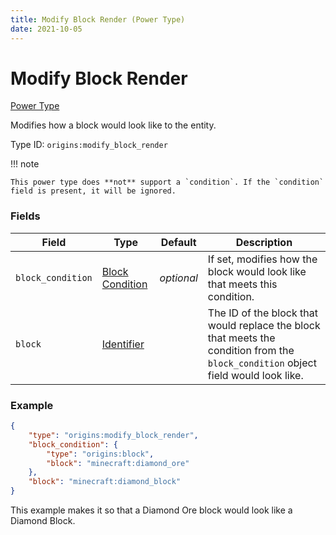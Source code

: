 ```yaml
---
title: Modify Block Render (Power Type)
date: 2021-10-05
---
```


# Modify Block Render

[Power Type](../power_types.md)

Modifies how a block would look like to the entity.

Type ID: `origins:modify_block_render`

!!! note

    This power type does **not** support a `condition`. If the `condition` field is present, it will be ignored.

### Fields

Field | Type | Default | Description
------|------|---------|-------------
`block_condition` | [Block Condition](../block_conditions.md) | _optional_ | If set, modifies how the block would look like that meets this condition.
`block` | [Identifier](../data_types/identifier.md) | | The ID of the block that would replace the block that meets the condition from the `block_condition` object field would look like.

### Example
```json
{
    "type": "origins:modify_block_render",
    "block_condition": {
        "type": "origins:block",
        "block": "minecraft:diamond_ore"
    },
    "block": "minecraft:diamond_block"
}
```
This example makes it so that a Diamond Ore block would look like a Diamond Block.
